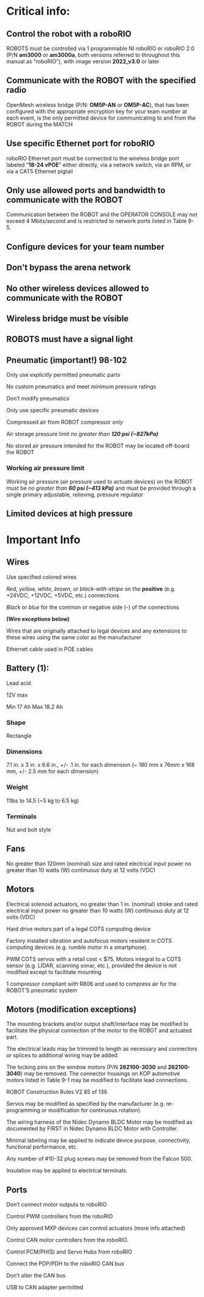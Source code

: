 # Critical info:
## Control the robot with a roboRIO
ROBOTS must be controlled via 1 programmable NI roboRIO
or roboRIO 2.0 (P/N **am3000** or **am3000a**, both versions referred to throughout this manual as
“roboRIO”), with image version **2022_v3.0** or later

## Communicate with the ROBOT with the specified radio
OpenMesh wireless bridge (P/N:
**OM5P-AN** or **OM5P-AC**), that has been configured with the appropriate encryption key
for your team number at each event, is the only permitted device for communicating to and
from the ROBOT during the MATCH

## Use specific Ethernet port for roboRIO
roboRIO Ethernet port must be connected to the wireless bridge port labeled
“**18-24 vPOE**” either directly, via a network switch, via an RPM, or via a CAT5 Ethernet
pigtail

## Only use allowed ports and bandwidth to communicate with the ROBOT
Communication between the ROBOT and the OPERATOR CONSOLE may not exceed 4 Mbits/second
and is restricted to network ports listed in Table 9-5.

## Configure devices for your team number
## Don't bypass the arena network
## No other wireless devices allowed to communicate with the ROBOT
## Wireless bridge must be visible
## ROBOTS must have a signal light 
## Pneumatic (important!) 98-102
Only use _explicitly_ permitted pneumatic parts

No custom pneumatics and meet minimum pressure ratings

Don’t modify pneumatics

Only use specific pneumatic devices

Compressed air from ROBOT compressor _only_

Air storage pressure limit _no greater than **120 psi (~827kPa)**_

No stored air pressure intended for the ROBOT may be located off-board the ROBOT 

### Working air pressure limit
Working air pressure (air pressure used to actuate devices) on the
ROBOT must be _no greater than **60 psi (~413 kPa)**_ and must be provided through a single primary
adjustable, relieving, pressure regulator 

## Limited devices at high pressure

# Important Info
## Wires
Use specified colored wires

_Red, yellow, white, brown, or black-with-stripe_ on the **positive** (e.g. +24VDC, +12VDC,
+5VDC, etc.) connections

_Black_ or _blue_ for the common or negative side (-) of the connections

**(Wire exceptions below)**

Wires that are originally attached to legal devices and any extensions to these wires using
the same color as the manufacturer

Ethernet cable used in POE cables   

## Battery (1):
Lead acid

12V max

Min 17 Ah
Max 18.2 Ah

### Shape
Rectangle 

### Dimensions
7.1 in. x 3 in. x 6.6 in., +/- .1 in. for each dimension (~ 180 mm x
76mm x 168 mm, +/- 2.5 mm for each dimension)

### Weight
11lbs to 14.5 (~5 kg to 6.5 kg)

### Terminals
Nut and bolt style

## Fans
No greater than 120mm (nominal) size and rated electrical input power no greater than 10 watts
(W) continuous duty at 12 volts (VDC)

## Motors
Electrical solenoid actuators, no greater than 1 in. (nominal) stroke and rated electrical input power no
greater than 10 watts (W) continuous duty at 12 volts (VDC) 

Hard drive motors part of a legal COTS computing device

Factory installed vibration and autofocus motors resident in COTS computing devices (e.g. rumble
motor in a smartphone).

PWM COTS servos with a retail cost < $75. 
Motors integral to a COTS sensor (e.g. LIDAR, scanning sonar, etc.), provided the device is not modified
except to facilitate mounting

1 compressor compliant with R806 and used to compress air for the ROBOT’S pneumatic system


## Motors (modification exceptions)
The mounting brackets and/or output shaft/interface may be modified to facilitate the physical
connection of the motor to the ROBOT and actuated part.

The electrical leads may be trimmed to length as necessary and connectors or splices to additional
wiring may be added.

The locking pins on the window motors (P/N **262100-3030** and **262100-3040**) may be removed. 
The connector housings on KOP automotive motors listed in Table 9-1 may be modified to
facilitate lead connections.

ROBOT Construction Rules V2 85 of 136

Servos may be modified as specified by the manufacturer (e.g. re-programming or
modification for continuous rotation).

The wiring harness of the Nidec Dynamo BLDC Motor may be modified as documented by
FIRST in Nidec Dynamo BLDC Motor with Controller.

Minimal labeling may be applied to indicate device purpose, connectivity, functional
performance, etc.

Any number of #10-32 plug screws may be removed from the Falcon 500.

Insulation may be applied to electrical terminals.

## Ports
Don’t connect motor outputs to roboRIO

Control PWM controllers from the roboRIO

Only approved MXP devices can control actuators (more info attached)

Control CAN motor controllers from the roboRIO.

Control PCM/PH(S) and Servo Hubs from roboRIO

Connect the PDP/PDH to the roboRIO CAN bus

Don’t alter the CAN bus

USB to CAN adapter permitted

